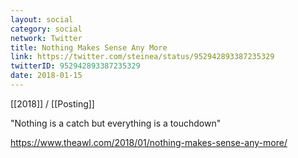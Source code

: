 ```yaml
---
layout: social
category: social
network: Twitter
title: Nothing Makes Sense Any More
link: https://twitter.com/steinea/status/952942893387235329
twitterID: 952942893387235329
date: 2018-01-15
---
```


[[2018]] / [[Posting]]

"Nothing is a catch but everything is a touchdown"

<https://www.theawl.com/2018/01/nothing-makes-sense-any-more/>
